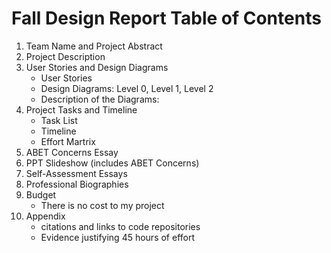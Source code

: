 # Fall Design Report Table of Contents
1. Team Name and Project Abstract
2. Project Description
3. User Stories and Design Diagrams
	- User Stories
	- Design Diagrams: Level 0, Level 1, Level 2
	- Description of the Diagrams:
4. Project Tasks and Timeline
	- Task List
	- Timeline
	- Effort Martrix
5. ABET Concerns Essay
6. PPT Slideshow (includes ABET Concerns)
7. Self-Assessment Essays
8. Professional Biographies
9. Budget
	- There is no cost to my project
10. Appendix
	- citations and links to code repositories
	- Evidence justifying 45 hours of effort